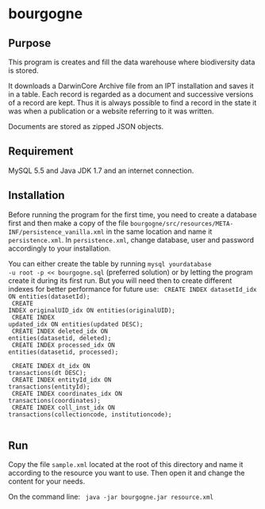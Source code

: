 bourgogne
=========

Purpose
-------
This program is creates and fill the data warehouse where biodiversity data is stored.

It downloads a DarwinCore Archive file from an IPT installation and saves it in a 
table. Each record is regarded as a document and successive versions of a record 
are kept. Thus it is always possible to find a record in the state it was when a
publication or a website referring to it was written.

Documents are stored as zipped JSON objects.

Requirement
-----------
MySQL 5.5 and Java JDK 1.7 and an internet connection.

Installation
------------
Before running the program for the first time, you need to create a database first 
and then make a copy of the file <code>bourgogne/src/resources/META-INF/persistence_vanilla.xml</code>
in the same location and name it <code>persistence.xml</code>. In <code>persistence.xml</code>, change database, user and 
password accordingly to your installation.

You can either create the table by running <code>mysql yourdatabase -u root -p <&lt; bourgogne.sql</code> (preferred solution)
or by letting the program create it during its first run. But you will need then to create
different indexes for better performance for future use:
<code>
CREATE INDEX datasetId_idx ON entities(datasetId);<br>
CREATE INDEX originalUID_idx ON entities(originalUID);<br>
CREATE INDEX updated_idx ON entities(updated DESC);<br>
CREATE INDEX deleted_idx ON entities(datasetid, deleted);<br>
CREATE INDEX processed_idx ON entities(datasetid, processed);<br>
<br>
CREATE INDEX dt_idx ON transactions(dt DESC);<br>
CREATE INDEX entityId_idx ON transactions(entityId);<br>
CREATE INDEX coordinates_idx ON transactions(coordinates);<br>
CREATE INDEX coll_inst_idx ON transactions(collectioncode, institutioncode);<br>
</code>

Run
---
Copy the file <code>sample.xml</code> located at the root of this directory and
name it according to the resource you want to use. Then open it and change the
content for your needs.

On the command line:
<code>
java -jar bourgogne.jar resource.xml
</code>
